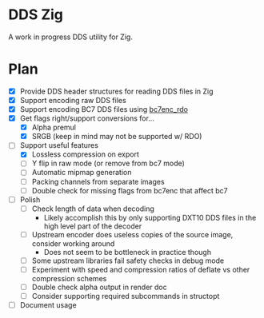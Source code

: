 # DDS Zig

A work in progress DDS utility for Zig.

# Plan
* [x] Provide DDS header structures for reading DDS files in Zig
* [x] Support encoding raw DDS files
* [x] Support encoding BC7 DDS files using [bc7enc_rdo](https://github.com/richgel999/bc7enc_rdo)
* [x] Get flags right/support conversions for...
	* [x] Alpha premul
	* [x] SRGB (keep in mind may not be supported w/ RDO)
* [ ] Support useful features
	* [x] Lossless compression on export
	* [ ] Y flip in raw mode (or remove from bc7 mode)
	* [ ] Automatic mipmap generation
	* [ ] Packing channels from separate images
	* [ ] Double check for missing flags from bc7enc that affect bc7
* [ ] Polish
	* [ ] Check length of data when decoding
		* Likely accomplish this by only supporting DXT10 DDS files in the high level part of the decoder
	* [ ] Upstream encoder does useless copies of the source image, consider working around
		* Does not seem to be bottleneck in practice though
	* [ ] Some upstream libraries fail safety checks in debug mode
	* [ ] Experiment with speed and compression ratios of deflate vs other compression schemes
	* [ ] Double check alpha output in render doc
	* [ ] Consider supporting required subcommands in structopt
* [ ] Document usage
